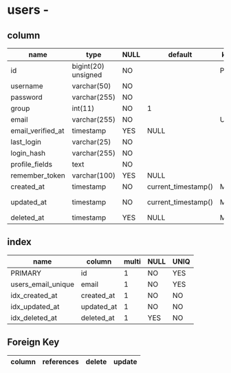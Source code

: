 

	
# users - 
## column
name|type|NULL|default|key|comment|Extra
----|----|----|----|----|---|---|
id|bigint(20) unsigned|NO||PRI||auto_increment|
username|varchar(50)|NO|||||
password|varchar(255)|NO|||||
group|int(11)|NO|1||||
email|varchar(255)|NO||UNI|||
email_verified_at|timestamp|YES|NULL||||
last_login|varchar(25)|NO|||||
login_hash|varchar(255)|NO|||||
profile_fields|text|NO|||||
remember_token|varchar(100)|YES|NULL||||
created_at|timestamp|NO|current_timestamp()|MUL|||
updated_at|timestamp|NO|current_timestamp()|MUL||on update current_timestamp()|
deleted_at|timestamp|YES|NULL|MUL|||

## index
name|column|multi|NULL|UNIQ
----|----|----|----|----
PRIMARY|id|1|NO|YES|
users_email_unique|email|1|NO|YES|
idx_created_at|created_at|1|NO|NO|
idx_updated_at|updated_at|1|NO|NO|
idx_deleted_at|deleted_at|1|YES|NO|


## Foreign Key
column|references|delete|update
----|----|----|----
